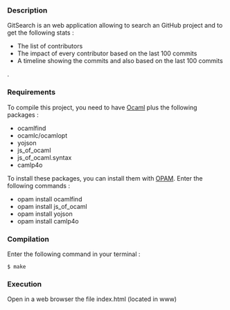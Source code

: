 <h3> Description </h3>

<p>
	GitSearch is an web application allowing to search an GitHub project and to get the following stats :
	<ul>
	  <li>The list of contributors</li>
	  <li>The impact of every contributor based on the last 100 commits</li>
	  <li>A timeline showing the commits and also based on the last 100 commits</li>
	</ul>.
</p>

<h3> Requirements </h3>

<p>To compile this project, you need to have <a href="https://ocaml.org/docs/install.fr.html">Ocaml<a/> plus the following packages : </p>

<ul>  
  <li>ocamlfind</li>
  <li>ocamlc/ocamlopt</li>
  <li>yojson</li>
  <li>js_of_ocaml</li>
  <li>js_of_ocaml.syntax</li>
  <li>camlp4o</li>
</ul>

<p>To install these packages, you can install them with <a href="http://opam.ocaml.org/">OPAM</a>. Enter the following commands : </p>

<ul>
<li>opam install ocamlfind</li>
<li>opam install js_of_ocaml</li>
<li>opam install yojson</li>
<li>opam install camlp4o</li>
</ul>

<h3> Compilation </h3>

Enter the following command in your terminal : 
	  
``$ make``

<h3> Execution </h3>

Open in a web browser the file index.html (located in www)


